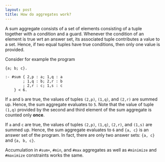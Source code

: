```yaml
---
layout: post
title: How do aggregates work?
---
```

A sum aggregate consists of a set of elements consisting of a tuple together with a condition and a guard.
Whenever the condition of an element is true wrt an answer set, its associated tuple contributes a value to a set.
Hence, if two equal tuples have true conditions, then only one value is provided.

Consider for example the program

```text
{a; b; c}.

:- #sum { 2,p : a; 1,q : a
        ; 1,q : b; 2,r : b
        ; 2,r : c; 1,s : c
    } < 6.
```

If `a` and `b` are true, the values of tuples `(2,p)`, `(1,q)`, and `(2,r)` are summed up.
Hence, the sum aggregate evaluates to `5`.
Note that the value of tuple `(1,q)` provided by the second and third element of the sum aggregate is counted only **once**.

If `a` and `c` are true, the values of tuples `(2,p)`, `(1,q)`, `(2,r)`, and `(1,s)` are summed up.
Hence, the sum aggregate evaluates to `6` and `{a, c}` is an answer set of the program.
In fact, there are only two answer sets: `{a, c}` and `{a, b, c}`.

Accumulation in `#sum+`, `#min`, and `#max` aggregates as well as `#minimize` and `#maximize` constraints works the same.
